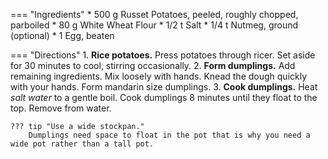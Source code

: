 === "Ingredients"
    * 500 g Russet Potatoes, peeled, roughly chopped, parboiled
    * 80 g White Wheat Flour
    * 1/2 t Salt
    * 1/4 t Nutmeg, ground (optional)
    * 1 Egg, beaten

=== "Directions"
    1. **Rice potatoes.** Press potatoes through ricer. Set aside for 30 minutes to cool, stirring occasionally.
    2. **Form dumplings.** Add remaining ingredients. Mix loosely with hands. Knead the dough quickly with your hands. Form mandarin size dumplings.
    3. **Cook dumplings.** Heat *salt water* to a gentle boil. Cook dumplings 8 minutes until they float to the top. Remove from water.

    ??? tip "Use a wide stockpan."
        Dumplings need space to float in the pot that is why you need a wide pot rather than a tall pot.

[^1]:
    Arlena. ["Knödel / German home-made dumplings."](http://www.bavariankitchen.com/sides/knoedel.aspx) *Bavarian Kitchen.* 26 December 2009.
